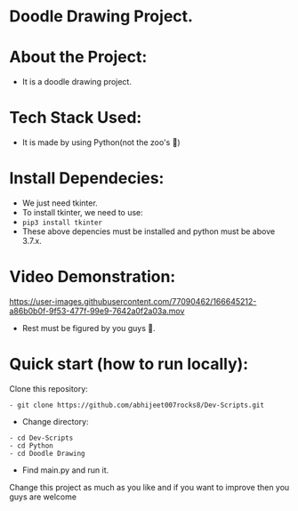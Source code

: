 # Doodle Drawing Project.

# About the Project:
  - It is a doodle drawing project.

# Tech Stack Used:
  - It is made by using Python(not the zoo's 🥲)

# Install Dependecies:
  - We just need tkinter.
  - To install tkinter, we need to use:
  -   ``` pip3 install tkinter ```
  - These above depencies must be installed and python must be above 3.7.x.

# Video Demonstration:



https://user-images.githubusercontent.com/77090462/166645212-a86b0b0f-9f53-477f-99e9-7642a0f2a03a.mov

- Rest must be figured by you guys 🥲.



# Quick start (how to run locally):

Clone this repository:
```
- git clone https://github.com/abhijeet007rocks8/Dev-Scripts.git
```
- Change directory:
```
- cd Dev-Scripts
- cd Python
- cd Doodle Drawing
```
- Find main.py and run it.


Change this project as much as you like and if you want to improve then you guys are welcome
